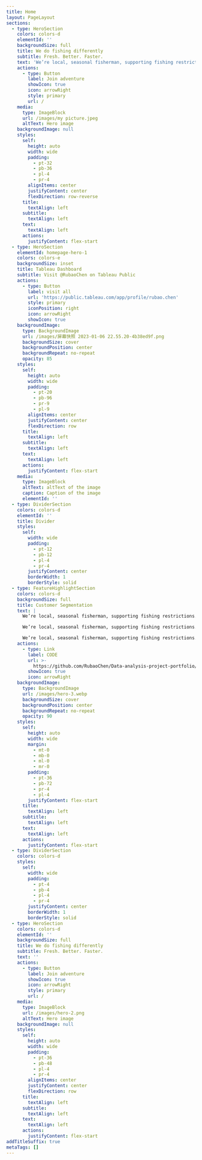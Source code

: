 ```yaml
---
title: Home
layout: PageLayout
sections:
  - type: HeroSection
    colors: colors-d
    elementId: ''
    backgroundSize: full
    title: We do fishing differently
    subtitle: Fresh. Better. Faster.
    text: 'We’re local, seasonal fisherman, supporting fishing restrictions.'
    actions:
      - type: Button
        label: Join adventure
        showIcon: true
        icon: arrowRight
        style: primary
        url: /
    media:
      type: ImageBlock
      url: /images/my picture.jpeg
      altText: Hero image
    backgroundImage: null
    styles:
      self:
        height: auto
        width: wide
        padding:
          - pt-32
          - pb-36
          - pl-4
          - pr-4
        alignItems: center
        justifyContent: center
        flexDirection: row-reverse
      title:
        textAlign: left
      subtitle:
        textAlign: left
      text:
        textAlign: left
      actions:
        justifyContent: flex-start
  - type: HeroSection
    elementId: homepage-hero-1
    colors: colors-e
    backgroundSize: inset
    title: Tableau Dashboard
    subtitle: Visit @RubaoChen on Tableau Public
    actions:
      - type: Button
        label: visit all
        url: 'https://public.tableau.com/app/profile/rubao.chen'
        style: primary
        iconPosition: right
        icon: arrowRight
        showIcon: true
    backgroundImage:
      type: BackgroundImage
      url: /images/屏幕快照 2023-01-06 22.55.20-4b38ed9f.png
      backgroundSize: cover
      backgroundPosition: center
      backgroundRepeat: no-repeat
      opacity: 85
    styles:
      self:
        height: auto
        width: wide
        padding:
          - pt-20
          - pb-96
          - pr-9
          - pl-9
        alignItems: center
        justifyContent: center
        flexDirection: row
      title:
        textAlign: left
      subtitle:
        textAlign: left
      text:
        textAlign: left
      actions:
        justifyContent: flex-start
    media:
      type: ImageBlock
      altText: altText of the image
      caption: Caption of the image
      elementId: ''
  - type: DividerSection
    colors: colors-d
    elementId: ''
    title: Divider
    styles:
      self:
        width: wide
        padding:
          - pt-12
          - pb-12
          - pl-4
          - pr-4
        justifyContent: center
        borderWidth: 1
        borderStyle: solid
  - type: FeatureHighlightSection
    colors: colors-d
    backgroundSize: full
    title: Customer Segmentation
    text: |
      We’re local, seasonal fisherman, supporting fishing restrictions.

      We’re local, seasonal fisherman, supporting fishing restrictions.

      We’re local, seasonal fisherman, supporting fishing restrictions.
    actions:
      - type: Link
        label: CODE
        url: >-
          https://github.com/RubaoChen/Data-analysis-project-portfolio/blob/main/%20Customer%20Segmentation%20by%20k-mean%20Clustering/%20Customer%20Segmentation%20by%20k-mean%20Clustering.ipynb
        showIcon: true
        icon: arrowRight
    backgroundImage:
      type: BackgroundImage
      url: /images/hero-3.webp
      backgroundSize: cover
      backgroundPosition: center
      backgroundRepeat: no-repeat
      opacity: 90
    styles:
      self:
        height: auto
        width: wide
        margin:
          - mt-0
          - mb-0
          - ml-0
          - mr-0
        padding:
          - pt-36
          - pb-72
          - pr-4
          - pl-4
        justifyContent: flex-start
      title:
        textAlign: left
      subtitle:
        textAlign: left
      text:
        textAlign: left
      actions:
        justifyContent: flex-start
  - type: DividerSection
    colors: colors-d
    styles:
      self:
        width: wide
        padding:
          - pt-4
          - pb-4
          - pl-4
          - pr-4
        justifyContent: center
        borderWidth: 1
        borderStyle: solid
  - type: HeroSection
    colors: colors-d
    elementId: ''
    backgroundSize: full
    title: We do fishing differently
    subtitle: Fresh. Better. Faster.
    text: ''
    actions:
      - type: Button
        label: Join adventure
        showIcon: true
        icon: arrowRight
        style: primary
        url: /
    media:
      type: ImageBlock
      url: /images/hero-2.png
      altText: Hero image
    backgroundImage: null
    styles:
      self:
        height: auto
        width: wide
        padding:
          - pt-36
          - pb-48
          - pl-4
          - pr-4
        alignItems: center
        justifyContent: center
        flexDirection: row
      title:
        textAlign: left
      subtitle:
        textAlign: left
      text:
        textAlign: left
      actions:
        justifyContent: flex-start
addTitleSuffix: true
metaTags: []
---
```

